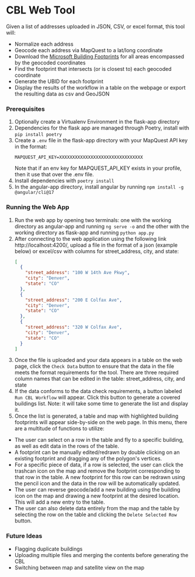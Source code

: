 # CBL Web Tool

Given a list of addresses uploaded in JSON, CSV, or excel format, this tool will:
- Normalize each address
- Geocode each address via MapQuest to a lat/long coordinate
- Download the [Microsoft Building Footprints](https://github.com/microsoft/GlobalMLBuildingFootprints/) for all areas encompassed by the geocoded coordinates
- Find the footprint that intersects (or is closest to) each geocoded coordinate
- Generate the UBID for each footprint
- Display the results of the workflow in a table on the webpage or export the resulting data as csv and GeoJSON

### Prerequisites
1. Optionally create a Virtualenv Environment in the flask-app directory
2. Dependencies for the flask app are managed through Poetry, install with `pip install poetry`
3. Create a `.env` file in the flask-app directory with your MapQuest API key in the format:
    ```dotenv
    MAPQUEST_API_KEY=XXXXXXXXXXXXXXXXXXXXXXXXXXXXXXXX
    ```
    Note that if an env key for MAPQUEST_API_KEY exists in your profile, then it use that over the .env file.
4. Install dependencies with `poetry install`
5. In the angular-app directory, install angular by running `npm install -g @angular/cli@17`

### Running the Web App
1. Run the web app by opening two terminals: one with the working directory as angular-app and running `ng serve -o` and the other with the working directory as flask-app and running `python app.py`
2. After connecting to the web application using the following link http://localhost:4200/, upload a file in the format of a json (example below) or excel/csv with columns for street_address, city, and state:
    ```json
    [
      {
        "street_address": "100 W 14th Ave Pkwy",
        "city": "Denver",
        "state": "CO"
      },
      {
        "street_address": "200 E Colfax Ave",
        "city": "Denver",
        "state": "CO"
      },
      {
        "street_address": "320 W Colfax Ave",
        "city": "Denver",
        "state": "CO"
      }
    ]
    ```
3. Once the file is uploaded and your data appears in a table on the web page, click the `Check Data` button to ensure that the data in the file meets the format requirements for the tool.
There are three required column names that can be edited in the table: street_address, city, and state
4. If the data conforms to the data check requirements, a button labeled `Run CBL Workflow` will appear. Click this button to generate a covered buildings list. Note: it will take some time to generate the list and display it.
5. Once the list is generated, a table and map with highlighted building footprints will appear side-by-side on the web page. In this menu, there are a multitude of functions to utilize:
- The user can select on a row in the table and fly to a specific building, as well as edit data in the rows of the table. 
- A footprint can be manually edited/redrawn by double clicking on an existing footprint and dragging any of the polygon's vertices.
- For a specific piece of data, if a row is selected, the user can click the trashcan icon on the map and remove the footprint corresponding to that row in the table. A new footprint          for this row can be redrawn using the pencil icon and the data in the row will be automatically updated.
- The user can reverse geocode/add a new building using the building icon on the map and drawing a new footprint at the desired location. This will add a new entry to the table.
- The user can also delete data entirely from the map and the table by selecting the row on the table and clicking the `Delete Selected Row` button.

### Future Ideas
- Flagging duplicate buildings
- Uploading multiple files and merging the contents before generating the CBL
- Switching between map and satellite view on the map

